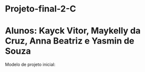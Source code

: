 # Projeto-final-2-C

# Alunos: Kayck Vitor, Maykelly da Cruz, Anna Beatriz e Yasmin de Souza

Modelo de projeto inicial: 
